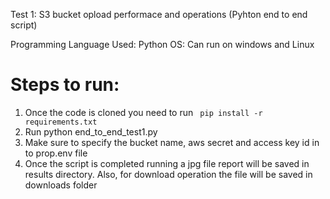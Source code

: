 Test 1: S3 bucket opload performace and operations (Pyhton end to end script)

Programming Language Used: Python
OS: Can run on windows and Linux


# Steps to run:

1. Once the code is cloned you need to run ``` pip install -r requirements.txt```
2. Run python end_to_end_test1.py
3. Make sure to specify the bucket name, aws secret and access key id in to prop.env file
4. Once the script is completed running a jpg file report will be saved in results directory. Also, for download operation the file will be saved in downloads folder


